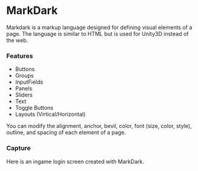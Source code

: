 # MarkDark
Markdark is a markup language designed for defining visual elements of a page. The language is similar to HTML but is used for Unity3D instead of the web.

### Features
* Buttons
* Groups
* InputFields
* Panels
* Sliders
* Text
* Toggle Buttons
* Layouts (Virtical/Horizontal)

You can modify the alignment, anchor, bevil, color, font (size, color, style), outline, and spacing of each element of a page.

### Capture
Here is an ingame login screen created with MarkDark.

